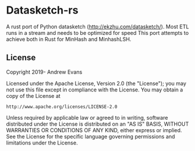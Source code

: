 # Datasketch-rs

A rust port of Python datasketch (http://ekzhu.com/datasketch/). Most ETL runs in a stream and needs to be optimized for speed
This port attempts to achieve both in Rust for MinHash and MinhashLSH.

## License

Copyright 2019- Andrew Evans

Licensed under the Apache License, Version 2.0 (the "License");
you may not use this file except in compliance with the License.
You may obtain a copy of the License at

    http://www.apache.org/licenses/LICENSE-2.0

Unless required by applicable law or agreed to in writing, software
distributed under the License is distributed on an "AS IS" BASIS,
WITHOUT WARRANTIES OR CONDITIONS OF ANY KIND, either express or implied.
See the License for the specific language governing permissions and
limitations under the License.